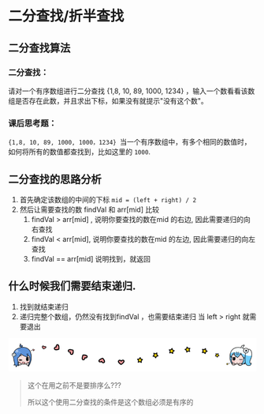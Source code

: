 
# 二分查找/折半查找
## 二分查找算法

	
### 二分查找：

   请对一个有序数组进行二分查找 {1,8, 10, 89, 1000, 1234} ，输入一个数看看该数组是否存在此数，并且求出下标，如果没有就提示"没有这个数"。
   
### 课后思考题： 
   
   `{1,8, 10, 89, 1000, 1000，1234} `当一个有序数组中，有多个相同的数值时，如何将所有的数值都查找到，比如这里的 `1000`.


## 二分查找的思路分析
1. 首先确定该数组的中间的下标
`mid = (left + right) / 2`
2. 然后让需要查找的数 findVal 和 arr[mid] 比较
    1. findVal > arr[mid] ,  说明你要查找的数在mid 的右边, 因此需要递归的向右查找
    1. findVal < arr[mid], 说明你要查找的数在mid 的左边, 因此需要递归的向左查找
    1.  findVal == arr[mid] 说明找到，就返回

## 什么时候我们需要结束递归.
1) 找到就结束递归 
2) 递归完整个数组，仍然没有找到findVal ，也需要结束递归  当 left > right 就需要退出



![哔哩哔哩动画](../img/bilibili_line.png)





>这个在用之前不是要排序么???
>
>所以这个使用二分查找的条件是这个数组必须是有序的
>
>



